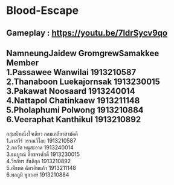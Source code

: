 # Blood-Escape  
Gameplay : https://youtu.be/7ldrSycv9qo  
--------------------------------------------------------  
NamneungJaidew GromgrewSamakkee  
Member  
1.Passawee Wanwilai 1913210587  
2.Thanaboon Luekajornsak 1913230015  
3.Pakawat Noosaard 1913240014  
4.Nattapol Chatinkaew 1913211148  
5.Pholaphumi Polwong 1913210884  
6.Veeraphat Kanthikul 1913210892  
--------------------------------------------------------  
กลุ่มน้ำหนึ่งใจเดียว กลมเกลียวสามัคคี  
1.ภาสวีร์ วรรณวิไลย 1913210587  
2.ภควัต หนูสะอาด 1913240014  
3.ธนบูรณ์ ลือขจรศักดิ์ 1913230015  
4.วีรภัทร ขันติกุล 1913210892  
5.ณัธพล ฉัตรอินแก้ว 1913211148  
6.พลภูมิ พูลวงษ์ 1913210884  
  
    
  


